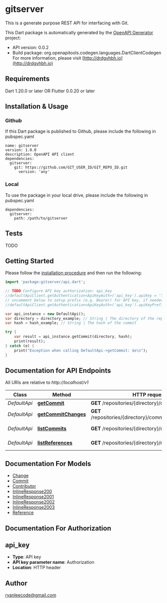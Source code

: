 # gitserver
This is a generate purpose REST API for interfacing with Git.

This Dart package is automatically generated by the [OpenAPI Generator](https://openapi-generator.tech) project:

- API version: 0.0.2
- Build package: org.openapitools.codegen.languages.DartClientCodegen
For more information, please visit [http://drdgvhbh.io](http://drdgvhbh.io)

## Requirements

Dart 1.20.0 or later OR Flutter 0.0.20 or later

## Installation & Usage

### Github
If this Dart package is published to Github, please include the following in pubspec.yaml
```
name: gitserver
version: 1.0.0
description: OpenAPI API client
dependencies:
  gitserver:
    git: https://github.com/GIT_USER_ID/GIT_REPO_ID.git
      version: 'any'
```

### Local
To use the package in your local drive, please include the following in pubspec.yaml
```
dependencies:
  gitserver:
    path: /path/to/gitserver
```

## Tests

TODO

## Getting Started

Please follow the [installation procedure](#installation--usage) and then run the following:

```dart
import 'package:gitserver/api.dart';

// TODO Configure API key authorization: api_key
//defaultApiClient.getAuthentication<ApiKeyAuth>('api_key').apiKey = 'YOUR_API_KEY';
// uncomment below to setup prefix (e.g. Bearer) for API key, if needed
//defaultApiClient.getAuthentication<ApiKeyAuth>('api_key').apiKeyPrefix = 'Bearer';

var api_instance = new DefaultApi();
var directory = directory_example; // String | The directory of the repository
var hash = hash_example; // String | The hash of the commit

try {
    var result = api_instance.getCommit(directory, hash);
    print(result);
} catch (e) {
    print("Exception when calling DefaultApi->getCommit: $e\n");
}

```

## Documentation for API Endpoints

All URIs are relative to *http://localhost/v1*

Class | Method | HTTP request | Description
------------ | ------------- | ------------- | -------------
*DefaultApi* | [**getCommit**](docs//DefaultApi.md#getcommit) | **GET** /repositories/{directory}/commits/{hash} | Get commit
*DefaultApi* | [**getCommitChanges**](docs//DefaultApi.md#getcommitchanges) | **GET** /repositories/{directory}/commits/{hash}/changes | Get commit changes
*DefaultApi* | [**listCommits**](docs//DefaultApi.md#listcommits) | **GET** /repositories/{directory}/commits | List commits
*DefaultApi* | [**listReferences**](docs//DefaultApi.md#listreferences) | **GET** /repositories/{directory}/references | List references


## Documentation For Models

 - [Change](docs//Change.md)
 - [Commit](docs//Commit.md)
 - [Contributor](docs//Contributor.md)
 - [InlineResponse200](docs//InlineResponse200.md)
 - [InlineResponse2001](docs//InlineResponse2001.md)
 - [InlineResponse2002](docs//InlineResponse2002.md)
 - [InlineResponse2003](docs//InlineResponse2003.md)
 - [Reference](docs//Reference.md)


## Documentation For Authorization


## api_key

- **Type**: API key
- **API key parameter name**: Authorization
- **Location**: HTTP header


## Author

ryanleecode@gmail.com


